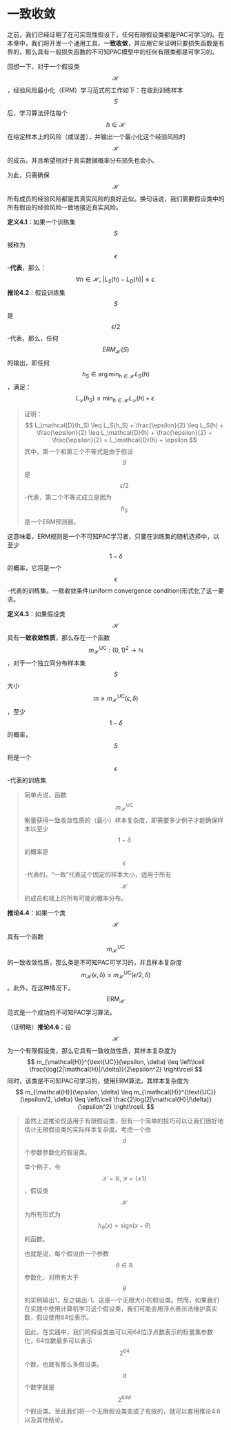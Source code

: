 # 一致收敛

之前，我们已经证明了在可实现性假设下，任何有限假设类都是PAC可学习的。在本章中，我们将开发一个通用工具，**一致收敛**，并应用它来证明只要损失函数是有界的，那么具有一般损失函数的不可知PAC模型中的任何有限类都是可学习的。

回想一下，对于一个假设类 $$\mathcal{H}$$，经验风险最小化（ERM）学习范式的工作如下：在收到训练样本 $$S$$ 后，学习算法评估每个 $$h\in\mathcal{H}$$ 在给定样本上的风险（或误差），并输出一个最小化这个经验风险的 $$\mathcal{H}$$ 的成员。并且希望相对于真实数据概率分布损失也会小。

为此，只需确保 $$\mathcal{H}$$ 所有成员的经验风险都是其真实风险的良好近似。换句话说，我们需要假设类中的所有假设的经验风险一致地接近真实风险。

**定义4.1**：如果一个训练集 $$S$$ 被称为 $$\epsilon$$-**代表**，那么：
$$
\forall h \in \mathcal{H}, \ |L_S(h) - L_D(h)| \leq \epsilon.
$$
**推论4.2**：假设训练集 $$S$$ 是 $$\epsilon/2$$-代表，那么，任何 $$ERM_\mathcal{H}(S)$$ 的输出，即任何 $$h_S \in \arg \min_{h\in\mathcal{H}}L_S(h) $$ ，满足：
$$
L_\mathcal{D}(h_S) \leq \min_{h \in \mathcal{H}} L_\mathcal{D}(h) + \epsilon.
$$

> 证明：
> $$
> L_\mathcal{D}(h_S) \leq L_S(h_S) + \frac{\epsilon}{2} \leq L_S(h) + \frac{\epsilon}{2} \leq L_\mathcal{D}(h) + \frac{\epsilon}{2} + \frac{\epsilon}{2} = L_\mathcal{D}(h) + \epsilon
> $$
> 其中，第一个和第三个不等式是由于假设  $$S$$ 是 $$\epsilon/2$$-代表，第二个不等式成立是因为 $$h_S$$ 是一个ERM预测器。

这意味着，ERM规则是一个不可知PAC学习者，只要在训练集的随机选择中，以至少 $$1-\delta$$ 的概率，它将是一个 $$\epsilon$$-代表的训练集。一致收敛条件(uniform convergence condition)形式化了这一要求。

**定义4.3**：如果假设类 $$\mathcal{H}$$ 具有**一致收敛性质**，那么存在一个函数 $$m_{\mathcal{H}}^{\text{UC}} : (0,1)^2 \to \mathbb{N}$$，对于一个独立同分布样本集 $$S$$ 大小 $$m \geq m_{\mathcal{H}}^{\text{UC}}(\epsilon, \delta)$$，至少 $$1-\delta$$ 的概率，$$S$$ 将是一个 $$\epsilon$$-代表的训练集

> 简单点说，函数 $$m_{\mathcal{H}}^{\text{UC}}$$ 衡量获得一致收敛性质的（最小）样本复杂度，即需要多少例子才能确保样本以至少 $$1-\delta$$ 的概率是 $$\epsilon$$-代表的。“一致”代表这个固定的样本大小，适用于所有 $$\mathcal{H}$$ 的成员和域上的所有可能的概率分布。

**推论4.4**：如果一个类 $$\mathcal{H}$$ 具有一个函数 $$m_{\mathcal{H}}^{\text{UC}}$$ 的一致收敛性质，那么类是不可知PAC可学习的，并且样本复杂度 $$m_{\mathcal{H}}(\epsilon, \delta) \leq m_{\mathcal{H}}^{\text{UC}}(\epsilon/2, \delta)$$。此外，在这种情况下，$$\text{ERM}_\mathcal{H}$$ 范式是一个成功的不可知PAC学习算法。

（证明略）**推论4.6**：设 $$\mathcal{H}$$ 为一个有限假设类，那么它具有一致收敛性质，其样本复杂度为
$$
m_{\mathcal{H}}^{\text{UC}}(\epsilon, \delta) \leq \left\lceil \frac{\log(2|\mathcal{H}|/\delta)}{2\epsilon^2} \right\rceil
$$
同时，该类是不可知PAC可学习的，使用ERM算法，其样本复杂度为
$$
m_{\mathcal{H}}(\epsilon, \delta) \leq m_{\mathcal{H}}^{\text{UC}}(\epsilon/2, \delta) \leq \left\lceil \frac{2\log(2|\mathcal{H}|/\delta)}{\epsilon^2} \right\rceil.
$$

> 虽然上述推论仅适用于有限假设类，但有一个简单的技巧可以让我们很好地估计无限假设类的实际样本复杂度。考虑一个由 $$d$$ 个参数参数化的假设类。
>
> 举个例子，令 $$\mathcal{X}=\mathbb{R}, \mathcal{Y}=\{±1\}$$，假设类 $$\mathcal{H}$$ 为所有形式为 $$h_{\theta}(x)=\text{sign}(x-\theta)$$ 的函数。
>
> 也就是说，每个假设由一个参数 $$\theta\in \mathbb{R}$$ 参数化，对所有大于 $$\theta$$ 的实例输出1，反之输出-1。这是一个无限大小的假设类。然而，如果我们在实践中使用计算机学习这个假设类，我们可能会用浮点表示法维护真实数，假设使用64位表示。
>
> 因此，在实践中，我们的假设类由可以用64位浮点数表示的标量集参数化，64位数最多可以表示 $$2^{64}$$ 个数，也就有那么多假设类。$$d$$ 个数字就是 $$2^{64d}$$ 个假设类。至此我们将一个无限假设类变成了有限的，就可以套用推论4.6以及其他结论。